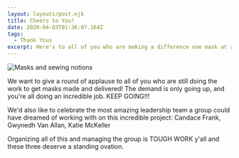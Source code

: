 ```yaml
---
layout: layouts/post.njk
title: Cheers to You!
date: 2020-04-03T01:36:07.164Z
tags:
  - Thank Yous
excerpt: Here's to all of you who are making a difference one mask at a time.
---
```



![Masks and sewing notions](/images/shutterstock_1709861599.jpg)

We want to give a round of applause to all of you who are still doing the work to get masks made and delivered! The demand is only going up, and you're all doing an incredible job. KEEP GOING!!!

We'd also like to celebrate the most amazing leadership team a group could have dreamed of working with on this incredible project: Candace Frank, Gwynedh Van Allan, Katie McKeller

Organizing all of this and managing the group is TOUGH WORK y'all and these three deserve a standing ovation.